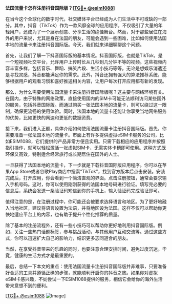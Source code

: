 **法国流量卡怎样注册抖音国际版？[[TG💪+ @esim1088](https://t.me/s/esim1088)]**

在当今这个全球化的数字时代，社交媒体平台已经成为人们生活中不可或缺的一部分。其中，抖音（TikTok）作为一款风靡全球的应用程序，不仅吸引了大量的年轻用户，还成为了一个展示创意、分享生活的绝佳舞台。然而，对于那些居住在海外的用户来说，尤其是身在法国的朋友，可能会遇到一些困难，比如如何使用法国本地的流量卡来注册抖音国际版。今天，我们就来详细聊聊这个问题。

首先，让我们了解一下抖音国际版的基本情况。抖音国际版，也就是TikTok，是一个短视频社交平台，允许用户上传时长从几秒到几分钟不等的视频。这些视频内容丰富多样，包括音乐、舞蹈、搞笑片段、生活小技巧等等。无论是想娱乐消遣还是寻找灵感，抖音都能满足你的需求。此外，抖音还拥有强大的算法推荐系统，能够根据用户的观看习惯和喜好推送相关内容，让用户每次打开应用都有新的发现。

那么，为什么需要使用法国流量卡来注册抖音国际版呢？这主要与网络环境有关。在国内，由于特殊的网络政策，直接使用国内的SIM卡可能无法顺利访问某些国外的服务，包括抖音国际版。而通过购买一张法国本地的流量卡，则可以绕过这一限制，确保更流畅的使用体验。同时，法国本地的流量卡还能让你享受当地网络服务的优势，比如更快的网速和更低的数据资费。

接下来，我们进入正题，具体介绍如何使用法国流量卡注册抖音国际版。首先，你需要准备一张法国本地的流量卡。市面上有许多提供虚拟eSIM卡服务的公司，比如ESIM1088，它们提供的产品非常方便且实用。只需下载相应的应用程序并按照指引操作，就可以轻松激活一张虚拟SIM卡，无需实体卡槽即可使用。这种方式既环保又高效，特别适合经常旅行或长期居住在国外的人士。

一旦获得了法国本地的流量卡，下一步就是下载抖音国际版应用程序。你可以在苹果App Store或者谷歌Play商店中搜索“TikTok”，找到官方版本后点击安装。安装完成后，打开应用，你会看到一个简洁直观的界面。点击注册按钮，通常会要求输入手机号码。这时，你可以使用刚刚获得的法国本地号码进行验证。填写完必要的信息后，系统会发送一条验证码短信到你的手机上，输入验证码完成验证即可。

值得注意的是，在注册过程中，你可能还会被要求选择语言和地区。为了更好地融入当地社区，建议将语言设置为法语，并将地区设为法国。这样不仅可以帮助你更快地适应平台上的内容，也有助于提升个性化推荐的质量。

除了基本的注册流程外，还有一些小技巧可以帮助你更好地利用抖音国际版。例如，关注一些热门话题标签，参与挑战活动，与其他用户互动交流等。通过这些方式，你可以迅速扩大自己的影响力，结识更多志同道合的朋友。

当然，在享受抖音带来的乐趣的同时，也要注意合理安排时间，避免过度沉迷。毕竟，健康的生活方式才是最重要的。

最后，总结一下本文的重点：使用法国流量卡注册抖音国际版并非难事，只要准备好合适的工具并遵循正确的步骤，就能顺利开启你的抖音之旅。如果你对虚拟eSIM卡感兴趣，不妨尝试一下ESIM1088提供的服务，相信它会给你的海外生活带来意想不到的便利。

[[TG💪+ @esim1088](https://t.me/s/esim1088) ![Image](https://i.postimg.cc/4NQfJmqS/Snipaste-2025-05-13-00-14-12.png)]